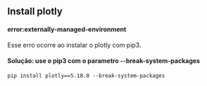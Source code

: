 ## Install plotly

#### error:externally-managed-environment
Esse erro ocorre ao instalar o plotly com pip3. 

#### Solução: use o pip3 com o parametro --break-system-packages
```
pip install plotly==5.18.0 --break-system-packages
```

